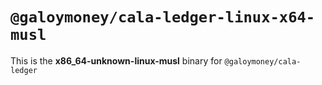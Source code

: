 # `@galoymoney/cala-ledger-linux-x64-musl`

This is the **x86_64-unknown-linux-musl** binary for `@galoymoney/cala-ledger`
